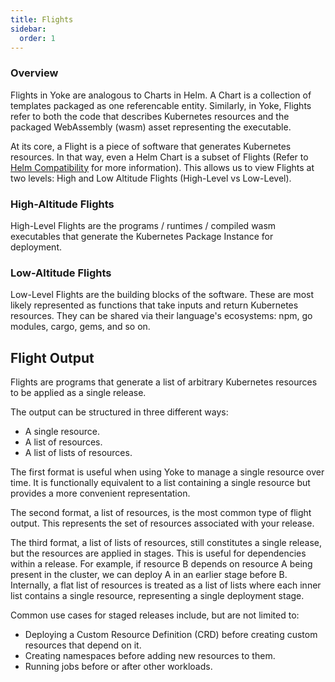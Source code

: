 ```yaml
---
title: Flights
sidebar:
  order: 1
---
```


### Overview

Flights in Yoke are analogous to Charts in Helm. A Chart is a collection of templates packaged as one referencable entity. Similarly, in Yoke, Flights refer to both the code that describes Kubernetes resources and the packaged WebAssembly (wasm) asset representing the executable.

At its core, a Flight is a piece of software that generates Kubernetes resources. In that way, even a Helm Chart is a subset of Flights (Refer to [Helm Compatibility](/docs/pages/helm_compatibility.html) for more information). This allows us to view Flights at two levels: High and Low Altitude Flights (High-Level vs Low-Level).

### High-Altitude Flights

High-Level Flights are the programs / runtimes / compiled wasm executables that generate the Kubernetes Package Instance for deployment.

### Low-Altitude Flights

Low-Level Flights are the building blocks of the software. These are most likely represented as functions that take inputs and return Kubernetes resources. They can be shared via their language's ecosystems: npm, go modules, cargo, gems, and so on.

## Flight Output

Flights are programs that generate a list of arbitrary Kubernetes resources to be applied as a single release.

The output can be structured in three different ways:

- A single resource.
- A list of resources.
- A list of lists of resources.

The first format is useful when using Yoke to manage a single resource over time. It is functionally equivalent to a list containing a single resource but provides a more convenient representation.

The second format, a list of resources, is the most common type of flight output. This represents the set of resources associated with your release.

The third format, a list of lists of resources, still constitutes a single release, but the resources are applied in stages. This is useful for dependencies within a release. For example, if resource B depends on resource A being present in the cluster, we can deploy A in an earlier stage before B. Internally, a flat list of resources is treated as a list of lists where each inner list contains a single resource, representing a single deployment stage.

Common use cases for staged releases include, but are not limited to:

- Deploying a Custom Resource Definition (CRD) before creating custom resources that depend on it.
- Creating namespaces before adding new resources to them.
- Running jobs before or after other workloads.


